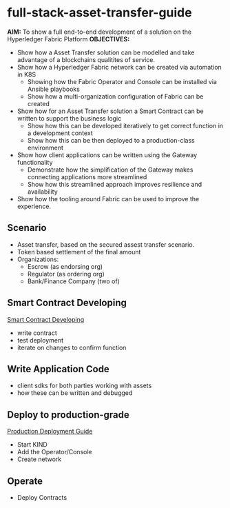 # full-stack-asset-transfer-guide

**AIM:** To show a full end-to-end development of a solution on the Hyperledger Fabric Platform
**OBJECTIVES:** 

- Show how a Asset Transfer solution can be modelled and take advantage of a blockchains qualitites of service.
- Show how a Hyperledger Fabric network can be created via automation in K8S
	- Showing how the Fabric Operator and Console can be installed via Ansible playbooks
	- Show how a multi-organization configuration of Fabric can be created
- Show how for an Asset Transfer solution a Smart Contract can be written to support the business logic
	- Show how this can be developed iteratively to get correct function in a development context
	- Show how this can be then deployed to a production-class environment
- Show how client applications can be written using the Gateway functionality
	- Demonstrate how the simplification of the Gateway makes connecting applications more streamlined
	- Show how this streamlined approach improves resilience and availability
- Show how the tooling around Fabric can be used to improve the experience.

## Scenario

- Asset transfer, based on the secured assest transfer scenario.
- Token based settlement of the final amount
- Organizations: 
    - Escrow (as endorsing org)
    - Regulator (as ordering org)
    - Bank/Finance Company (two of)
## Smart Contract Developing

[Smart Contract Developing](./docs/SmartContractDev/00-Introduction.md)
- write contract
- test deployment
- iterate on changes to confirm function

## Write Application Code

- client sdks for both parties working with assets
- how these can be written and debugged

## Deploy to production-grade

[Production Deployment Guide](./docs/Production.md)

- Start KIND
- Add the Operator/Console
- Create network

## Operate

- Deploy Contracts